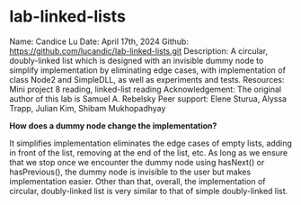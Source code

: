 lab-linked-lists
================

Name: Candice Lu
Date: April 17th, 2024
Github: https://github.com/lucandic/lab-linked-lists.git
Description: A circular, doubly-linked list which is designed with an invisible dummy node to simplify implementation by eliminating edge cases, with implementation of class Node2 and SimpleDLL, as well as experiments and tests.
Resources: Mini project 8 reading, linked-list reading
Acknowledgement: The original author of this lab is Samuel A. Rebelsky
Peer support: Elene Sturua, Alyssa Trapp, Julian Kim, Shibam Mukhopadhyay

**How does a dummy node change the implementation?**

It simplifies implementation eliminates the edge cases of empty lists, adding in front of the list, removing at the end of the list, etc. As long as we ensure that we stop once we encounter the dummy node using hasNext() or hasPrevious(), the dummy node is invisible to the user but makes implementation easier. Other than that, overall, the implementation of circular, doubly-linked list is very similar to that of simple doubly-linked list.
